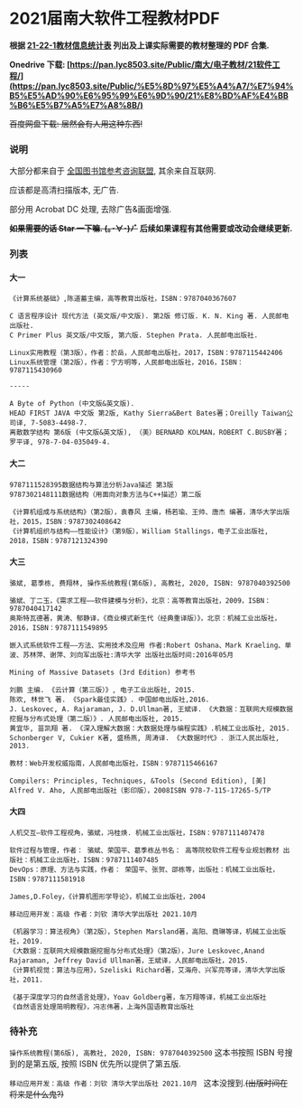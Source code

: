 # 2021届南大软件工程教材PDF
**根据 [21-22-1教材信息统计表](https://github.com/lyc8503/2021-nju-software-engineering-textbook/blob/main/21-22-1教材信息统计表.pdf) 列出及上课实际需要的教材整理的 PDF 合集.**

**Onedrive 下载: [https://pan.lyc8503.site/Public/南大/电子教材/21软件工程/](https://pan.lyc8503.site/Public/%E5%8D%97%E5%A4%A7/%E7%94%B5%E5%AD%90%E6%95%99%E6%9D%90/21%E8%BD%AF%E4%BB%B6%E5%B7%A5%E7%A8%8B/)**

~~百度网盘下载: 居然会有人用这种东西!~~



### 说明

大部分都来自于 [全国图书馆参考咨询联盟](http://www.ucdrs.superlib.net/), 其余来自互联网.

应该都是高清扫描版本, 无广告.

部分用 Acrobat DC 处理, 去除广告&画面增强.

**~~如果需要的话 Star 一下嘛. (｡･∀･)ﾉﾞ~~ 后续如果课程有其他需要或改动会继续更新.**



### 列表

#### 大一

```
《计算系统基础》,陈道蓄主编，高等教育出版社，ISBN：9787040367607
 
C 语言程序设计 现代方法 (英文版/中文版). 第2版 修订版. K. N. King 著. 人民邮电出版社.
C Primer Plus 英文版/中文版, 第六版. Stephen Prata. 人民邮电出版社.

Linux实用教程（第3版），作者：於岳，人民邮电出版社，2017，ISBN：9787115442406
Linux系统管理（第2版），作者：宁方明等，人民邮电出版社，2016，ISBN：9787115430960

-----

A Byte of Python (中文版&英文版).
HEAD FIRST JAVA 中文版 第2版, Kathy Sierra&Bert Bates著；Oreilly Taiwan公司译, 7-5083-4498-7.
离散数学结构 第6版 (中文版&英文版), （美）BERNARD KOLMAN，ROBERT C.BUSBY著；罗平译, 978-7-04-035049-4.

```

#### 大二

````
9787111528395数据结构与算法分析Java描述 第3版
9787302148111数据结构（用面向对象方法与C++描述）第二版

《计算机组成与系统结构》（第2版），袁春风 主编，杨若瑜、王帅、唐杰 编著，清华大学出版社，2015，ISBN：9787302408642
《计算机组织与结构——性能设计》（第9版），William Stallings，电子工业出版社, 2018，ISBN：9787121324390
````

#### 大三

```
骆斌, 葛季栋, 费翔林, 操作系统教程(第6版), 高教社, 2020, ISBN: 9787040392500

骆斌、丁二玉，《需求工程——软件建模与分析》，北京：高等教育出版社，2009，ISBN：9787040417142
奥斯特瓦德著，黄涛、郁静译，《商业模式新生代（经典重译版）》，北京：机械工业出版社，2016，ISBN：9787111549895

嵌入式系统软件工程——方法、实用技术及应用 作者:Robert Oshana、Mark Kraeling、单波、苏林萍、谢萍、刘向军出版社:清华大学 出版社出版时间:2016年05月

Mining of Massive Datasets (3rd Edition) 参考书 

刘鹏 主编. 《云计算（第三版）》, 电子工业出版社, 2015.
陈欢, 林世飞 著. 《Spark最佳实践》. 中国邮电出版社,2016.
J. Leskovec, A. Rajaraman, J. D.Ullman著, 王斌译. 《大数据：互联网大规模数据挖掘与分布式处理（第二版）》. 人民邮电出版社, 2015.
黄宜华, 苗凯翔 著. 《深入理解大数据：大数据处理与编程实践》.机械工业出版社, 2015.
Schonberger V, Cukier K著, 盛杨燕, 周涛译. 《大数据时代》. 浙江人民出版社, 2013.

教材：Web开发权威指南，人民邮电出版社，ISBN：9787115466167 

Compilers: Principles, Techniques, &Tools (Second Edition), [美] Alfred V. Aho, 人民邮电出版社（影印版），2008ISBN 978-7-115-17265-5/TP
```

#### 大四

```
人机交互—软件工程视角，骆斌，冯桂焕. 机械工业出版社，ISBN：9787111407478

软件过程与管理，作者： 骆斌、荣国平、葛季栋丛书名： 高等院校软件工程专业规划教材 出版社：机械工业出版社，ISBN：9787111407485
DevOps：原理、方法与实践，作者： 荣国平、张贺、邵栋等，出版社：机械工业出版社，ISBN：9787111581918

James,D.Foley，《计算机图形学导论》，机械工业出版社，2004

移动应用开发：高级 作者：刘钦 清华大学出版社 2021.10月 

《机器学习：算法视角》（第2版），Stephen Marsland著，高阳、商琳等译，机械工业出版社，2019.
《大数据：互联网大规模数据挖掘与分布式处理》（第2版），Jure Leskovec,Anand Rajaraman, Jeffrey David Ullman著，王斌译，人民邮电出版社，2015.
《计算机视觉：算法与应用》，Szeliski Richard著，艾海舟、兴军亮等译，清华大学出版社，2011.

《基于深度学习的自然语言处理》，Yoav Goldberg著，车万翔等译，机械工业出版社
《自然语言处理简明教程》，冯志伟著，上海外国语教育出版社
```



### 待补充

`操作系统教程(第6版), 高教社, 2020, ISBN: 9787040392500`  这本书按照 ISBN 号搜到的是第五版, 按照 ISBN 优先所以提供了第五版.

`移动应用开发：高级 作者：刘钦 清华大学出版社 2021.10月 ` 这本没搜到.~~(出版时间在将来是什么鬼?)~~

